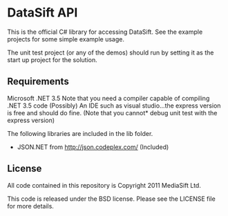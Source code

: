 DataSift API
============

This is the official C# library for accessing DataSift. See the example
projects for some simple example usage. 

The unit test project (or any of the demos) should run by setting it as the start up project for the solution.


Requirements
------------
Microsoft .NET 3.5
Note that you need a compiler capable of compiling .NET 3.5 code
(Possibly) An IDE such as visual studio...the express version is free and should do fine.
(Note that you cannot* debug unit test with the express version)

The following libraries are included in the lib folder.

* JSON.NET from http://json.codeplex.com/ (Included)


License
-------

All code contained in this repository is Copyright 2011 MediaSift Ltd.

This code is released under the BSD license. Please see the LICENSE file for more details.
